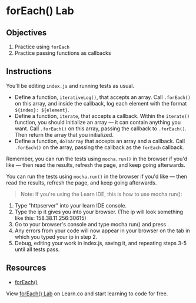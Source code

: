 # forEach() Lab

## Objectives

1. Practice using `forEach`
2. Practice passing functions as callbacks

## Instructions

You'll be editing `index.js` and running tests as usual.

- Define a function, `iterativeLog()`, that accepts an array. Call `.forEach()`
  on this array, and inside the callback, log each element with the format
  `${index}: ${element}`.
- Define a function, `iterate`, that accepts a callback. Within the `iterate()`
  function, you should initialize an array — it can contain anything you want.
  Call `.forEach()` on this array, passing the callback to `.forEach()`. Then
  return the array that you initialized.
- Define a function, `doToArray` that accepts an array and a callback. Call
  `.forEach()` on the array, passing the callback as the `forEach` callback.

Remember, you can run the tests using `mocha.run()` in the browser if you'd
like — then read the results, refresh the page, and keep going afterwards.

You can run the tests using `mocha.run()` in the browser if you'd like — then read the results, refresh the page, and keep going afterwards.

>Note: If you're using the Learn IDE, this is how to use mocha.run():
1.	Type "httpserver" into your learn IDE console.  
2.	Type the ip it gives you into your browser.  (The ip will look something like this: 158.38.11.256:30615)
3.	Go to your browser's console and type mocha.run() and press <ENTER>.
4.	Any errors from your code will now appear in your browser on the tab in which you typed your ip in step 2.
5.	Debug, editing your work in index.js, saving it, and repeating steps 3-5 until all tests pass.

## Resources

- [forEach()](https://developer.mozilla.org/en-US/docs/Web/JavaScript/Reference/Global_Objects/Array/forEach)

<p class='util--hide'>View <a href='https://learn.co/lessons/for-each-lab'>forEach() Lab</a> on Learn.co and start learning to code for free.</p>
